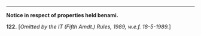 ****

**Notice in respect of properties held benami.**

**122.** [_Omitted by the IT (Fifth Amdt.) Rules, 1989, w.e.f. 18-5-1989._]